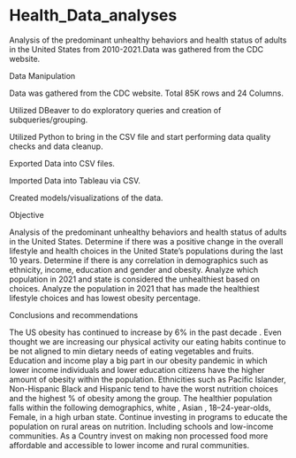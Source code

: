 # Health_Data_analyses
Analysis of the predominant unhealthy behaviors and health status of adults in the United States from 2010-2021.Data was gathered from the CDC website.  

Data Manipulation
 
 Data was gathered from the CDC website. Total 85K rows and 24 Columns.

Utilized DBeaver to do exploratory queries and creation of subqueries/grouping.

Utilized Python to bring in the CSV file and start performing data quality checks and data cleanup. 

Exported Data into CSV files.

Imported Data into Tableau via CSV.

Created models/visualizations of the data. 

Objective

Analysis of the predominant unhealthy behaviors and health status of adults in the United States.
 Determine if there was a positive change in the overall lifestyle and health choices in the United State’s populations during the last 10 years.
Determine if there is any correlation in demographics such as  ethnicity, income, education and gender and obesity.
Analyze which population in 2021 and state is considered the unhealthiest based on choices.
Analyze the population in 2021 that has made the healthiest lifestyle choices and has lowest obesity percentage.

Conclusions and recommendations

The US obesity has continued to increase by 6% in the past decade . Even thought we are increasing our physical activity our eating habits continue to be not aligned to min dietary needs of eating vegetables and fruits.
Education and income play a big part in our obesity pandemic in which lower income individuals and lower education citizens have the higher amount of obesity within the population.
Ethnicities such as Pacific Islander, Non-Hispanic Black and Hispanic tend to have the worst nutrition choices and the highest % of obesity among the group.
The healthier population falls within the following demographics,  white , Asian , 18–24-year-olds, Female, in a high urban state.
Continue investing in programs to educate the population on rural areas on nutrition. Including schools and low-income communities.
As a Country invest on making non processed food more affordable and accessible to lower income and rural communities.


